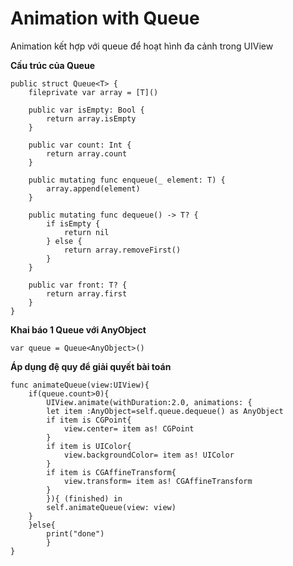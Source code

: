 # **Animation with Queue**

Animation kết hợp với queue để hoạt hình đa cảnh trong UIView

**Cấu trúc của Queue**

```
public struct Queue<T> {
    fileprivate var array = [T]()

    public var isEmpty: Bool {
        return array.isEmpty
    }

    public var count: Int {
        return array.count
    }

    public mutating func enqueue(_ element: T) {
        array.append(element)
    }

    public mutating func dequeue() -> T? {
        if isEmpty {
            return nil
        } else {
            return array.removeFirst()
        }
    }

    public var front: T? {
        return array.first
    }
}
```

**Khai báo 1 Queue với AnyObject**

```
var queue = Queue<AnyObject>()
```

**Áp dụng đệ quy để giải quyết bài toán**

```
func animateQueue(view:UIView){
    if(queue.count>0){
        UIView.animate(withDuration:2.0, animations: {
        let item :AnyObject=self.queue.dequeue() as AnyObject
        if item is CGPoint{
            view.center= item as! CGPoint
        }
        if item is UIColor{
            view.backgroundColor= item as! UIColor
        }
        if item is CGAffineTransform{
            view.transform= item as! CGAffineTransform
        }
        }){ (finished) in
        self.animateQueue(view: view)
    }
    }else{
        print("done")
        }
}
```



